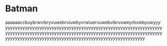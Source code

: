 # Batman

aaaaaaccbuybrwvibryvuwebrviuwbyvrwiuervuwebvibrvuweyrbviebyuwyyyyyyyyyyyyyyyyyyyyyyyyyyyyyyyyyyyyyyyyyyyyyyyyyyyyyyyyyyyyyyyyyyyyyyyyyyyyyyyyyyyyyyyyyyyyyyyyyyyyyyyyyyyyyyyyyyyyyyyyyyyyyyyyyyyyyyyyyyyyyyyyyyyyyyyyyyyyyyyyyyyyyyyyyyyyyyyyyyyyyyyyyyyy
